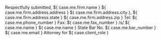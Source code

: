 Respectfully submitted,
${ case.me.firm.name }
${ case.me.firm.address.address }
${ case.me.firm.address.city }, ${ case.me.firm.address.state } ${ case.me.firm.address.zip }
Tel: ${ case.me.phone_number }
Fax: ${ case.me.fax_number }
/s/ ${ case.me.name }
${ case.me.name }
State Bar No. ${ case.me.bar_number }
${ case.me.email }
Attorney for ${ case.client_role }


